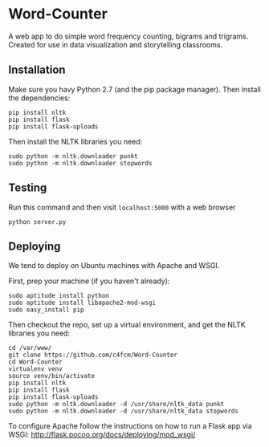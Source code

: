 Word-Counter
============

A web app to do simple word frequency counting, bigrams and trigrams. 
Created for use in data visualization and storytelling classrooms.

Installation
------------

Make sure you havy Python 2.7 (and the pip package manager). Then install the dependencies:

```
pip install nltk
pip install flask
pip install flask-uploads
```

Then install the NLTK libraries you need:
```
sudo python -m nltk.downloader punkt
sudo python -m nltk.downloader stopwords
```

Testing
-------

Run this command and then visit `localhost:5000` with a web browser

```
python server.py
```

Deploying
---------

We tend to deploy on Ubuntu machines with Apache and WSGI.

First, prep your machine (if you haven't already):
```
sudo aptitude install python
sudo aptitude install libapache2-mod-wsgi
sudo easy_install pip
```

Then checkout the repo, set up a virtual environment, and get the NLTK libraries you need:
```
cd /var/www/
git clone https://github.com/c4fcm/Word-Counter
cd Word-Counter
virtualenv venv
source venv/bin/activate
pip install nltk
pip install flask
pip install flask-uploads
sudo python -m nltk.downloader -d /usr/share/nltk_data punkt
sudo python -m nltk.downloader -d /usr/share/nltk_data stopwords
```

To configure Apache follow the instructions on how to run a Flask app via WSGI:
  http://flask.pocoo.org/docs/deploying/mod_wsgi/
